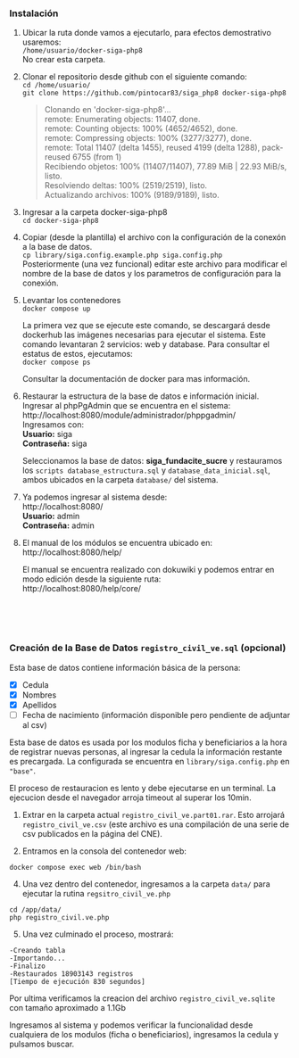 ### Instalación
1. Ubicar la ruta donde vamos a ejecutarlo, para efectos demostrativo usaremos:\
`/home/usuario/docker-siga-php8`\
No crear esta carpeta.

3. Clonar el repositorio desde github con el siguiente comando:\
`cd /home/usuario/`\
`git clone https://github.com/pintocar83/siga_php8 docker-siga-php8`

	>Clonando en 'docker-siga-php8'...\
remote: Enumerating objects: 11407, done.\
remote: Counting objects: 100% (4652/4652), done.\
remote: Compressing objects: 100% (3277/3277), done.\
remote: Total 11407 (delta 1455), reused 4199 (delta 1288), pack-reused 6755 (from 1)\
Recibiendo objetos: 100% (11407/11407), 77.89 MiB | 22.93 MiB/s, listo.\
Resolviendo deltas: 100% (2519/2519), listo.\
Actualizando archivos: 100% (9189/9189), listo.

5. Ingresar a la carpeta docker-siga-php8\
`cd docker-siga-php8`

7. Copiar (desde la plantilla) el archivo con la configuración de la conexón a la base de datos.\
`cp library/siga.config.example.php siga.config.php`\
	Posteriormente (una vez funcional) editar este archivo para modificar el nombre de la base de datos y los parametros de configuración para la conexión.

9. Levantar los contenedores\
`docker compose up`

	La primera vez que se ejecute este comando, se descargará desde dockerhub las imágenes necesarias para ejecutar el sistema. Este comando levantaran 2 servicios: web y database. Para consultar el estatus de estos, ejecutamos:\
	`docker compose ps`

	Consultar la documentación de docker para mas información.

10. Restaurar la estructura de la base de datos e información inicial. Ingresar al phpPgAdmin que se encuentra en el sistema:
http://localhost:8080/module/administrador/phppgadmin/ \
Ingresamos con:\
**Usuario:** siga\
**Contraseña:** siga

	Seleccionamos la base de datos: **siga_fundacite_sucre** y restauramos los `scripts database_estructura.sql` y `database_data_inicial.sql`, ambos ubicados en la carpeta `database/` del sistema.

11. Ya podemos ingresar al sistema desde:\
http://localhost:8080/ \
**Usuario:** admin\
**Contraseña:** admin

12. El manual de los módulos se encuentra ubicado en:\
http://localhost:8080/help/

	El manual se encuentra realizado con dokuwiki y podemos entrar en modo edición desde la siguiente ruta:\
	http://localhost:8080/help/core/



<br>
<br>
<br>

### Creación de la Base de Datos `registro_civil_ve.sql` (opcional)
Esta base de datos contiene información básica de la persona:
- [x] Cedula
- [x] Nombres
- [x] Apellidos
- [ ] Fecha de nacimiento (información disponible pero pendiente de adjuntar al csv)

Esta base de datos es usada por los modulos ficha y beneficiarios a la hora de registrar nuevas personas,
al ingresar la cedula la información restante es precargada. La configurada se encuentra en `library/siga.config.php` en `"base"`.

El proceso de restauracion es lento y debe ejecutarse en un terminal. La ejecucion desde el
navegador arroja timeout al superar los 10min.

1. Extrar en la carpeta actual `registro_civil_ve.part01.rar`. Esto arrojará `registro_civil_ve.csv` (este archivo es una compilación de una serie de csv publicados en la página del CNE).

2. Entramos en la consola del contenedor web:
```
docker compose exec web /bin/bash
```

4. Una vez dentro del contenedor, ingresamos a la carpeta `data/` para ejecutar la rutina `regsitro_civil_ve.php`
```
cd /app/data/
php registro_civil.ve.php
```

5. Una vez culminado el proceso, mostrará:
```
-Creando tabla
-Importando...
-Finalizo
-Restaurados 18903143 registros
[Tiempo de ejecución 830 segundos]
```

Por ultima verificamos la creacion del archivo `registro_civil_ve.sqlite` con tamaño aproximado a 1.1Gb

Ingresamos al sistema y podemos verificar la funcionalidad desde cualquiera de los modulos (ficha o beneficiarios), ingresamos la cedula y pulsamos buscar.

